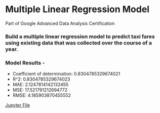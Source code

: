 # Multiple Linear Regression Model
Part of Google Advanced Data Analysis Certification

### Build a multiple linear regression model to predict taxi fares using existing data that was collected over the course of a year. 

### Model Results - 

- Coefficient of determination: 0.8304785329674021
- R^2: 0.8304785329674023
- MAE: 2.1247814142132455
- MSE: 17.521791212694772
- RMSE: 4.185903870455552

[Jupyter File](https://github.com/SatyJais/multiple_linear_regression_model/blob/main/Activity_%20Course%205%20Automatidata%20project%20lab.ipynb)
